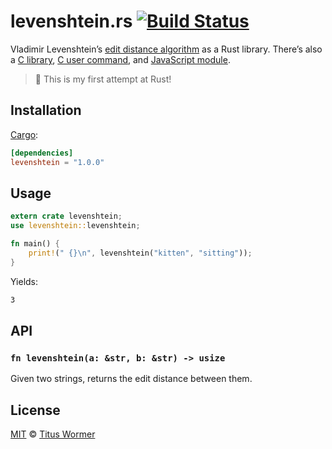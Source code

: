 # levenshtein.rs [![Build Status][travis-badge]][travis]

Vladimir Levenshtein’s [edit distance algorithm][wiki] as a Rust
library. There’s also a [C library][c-api], [C user command][c-cli],
and [JavaScript module][js-api].

> :tada: This is my first attempt at Rust!

## Installation

[Cargo][]:

```toml
[dependencies]
levenshtein = "1.0.0"
```

## Usage

```rust
extern crate levenshtein;
use levenshtein::levenshtein;

fn main() {
    print!(" {}\n", levenshtein("kitten", "sitting"));
}
```

Yields:

```txt
3
```

## API

### `fn levenshtein(a: &str, b: &str) -> usize`

Given two strings, returns the edit distance between them.

## License

[MIT][license] © [Titus Wormer][author]

<!-- Definitions -->

[travis-badge]: https://img.shields.io/travis/wooorm/levenshtein-rs.svg

[travis]: https://travis-ci.org/wooorm/levenshtein-rs

[license]: LICENSE

[author]: http://wooorm.com

[cargo]: https://crates.io

[wiki]: http://en.wikipedia.org/wiki/Levenshtein_distance

[c-cli]: https://github.com/wooorm/levenshtein

[c-api]: https://github.com/wooorm/levenshtein.c

[js-api]: https://github.com/wooorm/levenshtein-edit-distance
